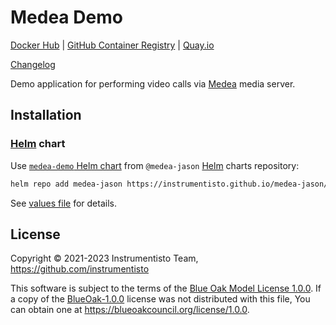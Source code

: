 Medea Demo
==========

[Docker Hub](https://hub.docker.com/r/instrumentisto/medea-demo)
| [GitHub Container Registry](https://github.com/orgs/instrumentisto/packages/container/package/medea-demo)
| [Quay.io](https://quay.io/repository/instrumentisto/medea-demo)

[Changelog](https://github.com/instrumentisto/medea-jason/blob/master/demo/CHANGELOG.md)

Demo application for performing video calls via [Medea] media server.




## Installation


### [Helm] chart

Use [`medea-demo` Helm chart](https://github.com/instrumentisto/medea-jason/blob/master/demo/chart/medea-demo) from `@medea-jason` [Helm] charts repository:
```bash
helm repo add medea-jason https://instrumentisto.github.io/medea-jason/charts
```

See [values file](https://github.com/instrumentisto/medea-jason/blob/master/demo/chart/medea-demo/values.yaml) for details.




## License

Copyright © 2021-2023 Instrumentisto Team, <https://github.com/instrumentisto>

This software is subject to the terms of the [Blue Oak Model License 1.0.0](https://github.com/instrumentisto/medea-jason/blob/master/demo/LICENSE.md). If a copy of the [BlueOak-1.0.0](https://spdx.org/licenses/BlueOak-1.0.0.html) license was not distributed with this file, You can obtain one at <https://blueoakcouncil.org/license/1.0.0>.





[Helm]: https://helm.sh
[Medea]: https://github.com/instrumentisto/medea
